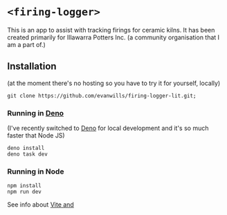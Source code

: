 # `<firing-logger>`

This is an app to assist with tracking firings for ceramic kilns. It has been created primarily for Illawarra Potters Inc. (a community organisation that I am a part of.)

## Installation

(at the moment there's no hosting so you have to try it for yourself, locally)

```
git clone https://github.com/evanwills/firing-logger-lit.git;
```

### Running in [Deno](https://deno.com/)

(I've recently switched to [Deno](https://deno.com/) for local
development and it's so much faster that Node JS)

```
deno install
deno task dev
```

### Running in Node

```
npm install
npm run dev
```

See info about [Vite and ](README.vite.md)


